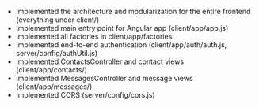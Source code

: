 - Implemented the architecture and modularization for the entire frontend (everything under client/)
- Implemented main entry point for Angular app (client/app/app.js)
- Implemented all factories in client/app/factories
- Implemented end-to-end authentication (client/app/auth/auth.js, server/config/authUtil.js)
- Implemented ContactsController and contact views (client/app/contacts/)
- Implemented MessagesController and message views (client/app/messages/)
- Implemented CORS (server/config/cors.js)